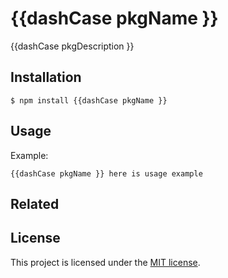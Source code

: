 # {{dashCase pkgName }}

{{dashCase pkgDescription }}

## Installation

```console
$ npm install {{dashCase pkgName }}
```
## Usage

Example:

```console
{{dashCase pkgName }} here is usage example
```

## Related


## License

This project is licensed under the [MIT license](LICENSE).

